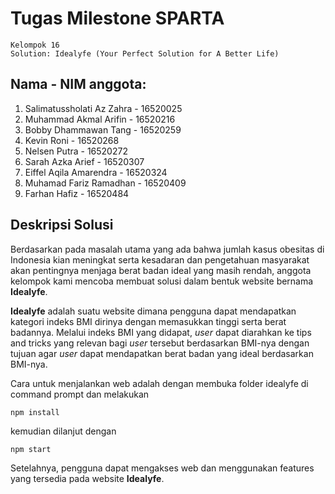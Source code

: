 # Tugas Milestone SPARTA

    Kelompok 16
    Solution: Idealyfe (Your Perfect Solution for A Better Life)

## Nama - NIM anggota:
1. Salimatussholati Az Zahra - 16520025 
2. Muhammad Akmal Arifin - 16520216 
3. Bobby Dhammawan Tang - 16520259 
4. Kevin Roni - 16520268 
5. Nelsen Putra - 16520272 
6. Sarah Azka Arief - 16520307 
7. Eiffel Aqila Amarendra - 16520324 
8. Muhamad Fariz Ramadhan - 16520409 
9. Farhan Hafiz - 16520484 

## Deskripsi Solusi
Berdasarkan pada masalah utama yang ada bahwa jumlah kasus obesitas di Indonesia kian meningkat serta kesadaran dan pengetahuan masyarakat akan pentingnya menjaga berat badan ideal yang masih rendah, anggota kelompok kami mencoba membuat solusi dalam bentuk website bernama **Idealyfe**.

**Idealyfe** adalah suatu website dimana pengguna dapat mendapatkan kategori indeks BMI dirinya dengan memasukkan tinggi serta berat badannya. Melalui indeks BMI yang didapat, *user* dapat diarahkan ke tips and tricks yang relevan bagi *user* tersebut berdasarkan BMI-nya dengan tujuan agar *user* dapat mendapatkan berat badan yang ideal berdasarkan BMI-nya.

Cara untuk menjalankan web adalah dengan membuka folder idealyfe di command prompt dan melakukan

    npm install

kemudian dilanjut dengan 

    npm start

Setelahnya, pengguna dapat mengakses web dan menggunakan features yang tersedia pada website **Idealyfe**.